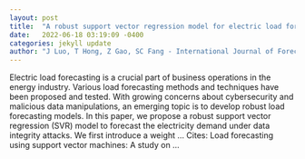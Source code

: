 ```yaml
---
layout: post
title:  "A robust support vector regression model for electric load forecasting"
date:   2022-06-18 03:19:09 -0400
categories: jekyll update
author: "J Luo, T Hong, Z Gao, SC Fang - International Journal of Forecasting, 2022"
---
```

Electric load forecasting is a crucial part of business operations in the energy industry. Various load forecasting methods and techniques have been proposed and tested. With growing concerns about cybersecurity and malicious data manipulations, an emerging topic is to develop robust load forecasting models. In this paper, we propose a robust support vector regression (SVR) model to forecast the electricity demand under data integrity attacks. We first introduce a weight …
Cites: ‪Load forecasting using support vector machines: A study on …‬  